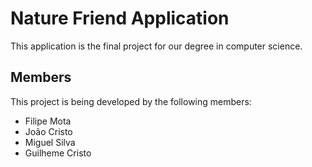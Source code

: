 # Nature Friend Application

This application is the final project for our degree in computer science.

## Members

This project is being developed by the following members:

- Filipe Mota
- João Cristo
- Miguel Silva
- Guilheme Cristo
